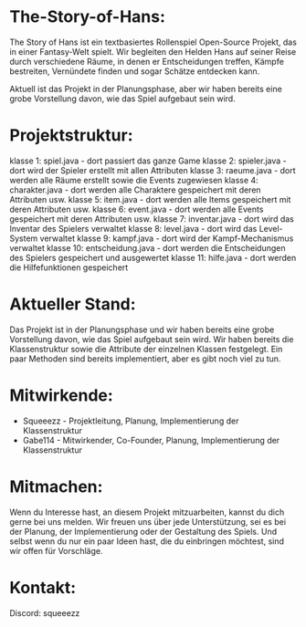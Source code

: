 # The-Story-of-Hans:
The Story of Hans ist ein textbasiertes Rollenspiel Open-Source Projekt, das in einer Fantasy-Welt spielt.
Wir begleiten den Helden Hans auf seiner Reise durch verschiedene Räume, in denen er Entscheidungen treffen, Kämpfe bestreiten, Vernündete finden und sogar Schätze entdecken kann.

Aktuell ist das Projekt in der Planungsphase, aber wir haben bereits eine grobe Vorstellung davon, wie das Spiel aufgebaut sein wird.
# Projektstruktur:

klasse 1: spiel.java - dort passiert das ganze Game
klasse 2: spieler.java - dort wird der Spieler erstellt mit allen Attributen
klasse 3: raeume.java - dort werden alle Räume erstellt sowie die Events zugewiesen
klasse 4: charakter.java - dort werden alle Charaktere gespeichert mit deren Attributen usw.
klasse 5: item.java - dort werden alle Items gespeichert mit deren Attributen usw.
klasse 6: event.java - dort werden alle Events gespeichert mit deren Attributen usw.
klasse 7: inventar.java - dort wird das Inventar des Spielers verwaltet
klasse 8: level.java - dort wird das Level-System verwaltet
klasse 9: kampf.java - dort wird der Kampf-Mechanismus verwaltet
klasse 10: entscheidung.java - dort werden die Entscheidungen des Spielers gespeichert und ausgewertet
klasse 11: hilfe.java - dort werden die Hilfefunktionen gespeichert

# Aktueller Stand:
Das Projekt ist in der Planungsphase und wir haben bereits eine grobe Vorstellung davon, wie das Spiel aufgebaut sein wird.
Wir haben bereits die Klassenstruktur sowie die Attribute der einzelnen Klassen festgelegt.
Ein paar Methoden sind bereits implementiert, aber es gibt noch viel zu tun.

# Mitwirkende:
- Squeeezz - Projektleitung, Planung, Implementierung der Klassenstruktur
- Gabe114 - Mitwirkender, Co-Founder, Planung, Implementierung der Klassenstruktur

# Mitmachen:
Wenn du Interesse hast, an diesem Projekt mitzuarbeiten, kannst du dich gerne bei uns melden.
Wir freuen uns über jede Unterstützung, sei es bei der Planung, der Implementierung oder der Gestaltung des Spiels.
Und selbst wenn du nur ein paar Ideen hast, die du einbringen möchtest, sind wir offen für Vorschläge.

# Kontakt:
Discord: squeeezz
